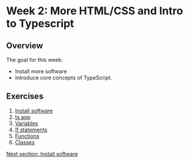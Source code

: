 # Week 2: More HTML/CSS and Intro to Typescript

## Overview

The goal for this week:
- Install more software
- Introduce core concepts of TypeScript.

## Exercises

1. [Install software](/notes/week2/install.md)
1. [ts app](/notes/week2/ts_app.md)
1. [Variables](/notes/week2/variables.md)
1. [If statements](/notes/week2/if.md)
1. [Functions](/notes/week2/functions.md)
1. [Classes](/notes/week2/classes.md)


[Next section: Install software](/notes/week2/install.md)

